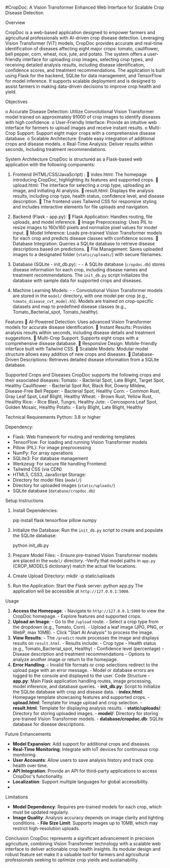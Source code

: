 #CropDoc: A Vision Transformer Enhanced Web Interface for Scalable Crop Disease Detection

Overview 

CropDoc is a web-based application designed to empower farmers and agricultural professionals 
with AI-driven crop disease detection. Leveraging Vision Transformer (ViT) models, CropDoc 
provides accurate and real-time identification of diseases affecting eight major crops: tomato, 
cauliflower, bell pepper, corn, wheat, rice, jute, and potato. The system offers a user-friendly 
interface for uploading crop images, selecting crop types, and receiving detailed analysis results, 
including disease identification, confidence scores, and treatment recommendations. 
The application is built using Flask for the backend, SQLite for data management, and TensorFlow 
for model inference. It supports scalable deployment and is designed to assist farmers in making 
data-driven decisions to improve crop health and yield. 

Objectives 


o Accurate Disease Detection: Utilize Convolutional Vision Transformer model trained on 
approximately 91000 of crop images to identify diseases with high confidence. 
o User-Friendly Interface: Provide an intuitive web interface for farmers to upload images 
and receive instant results. 
o Multi-Crop Support: Support eight major crops with a comprehensive disease database. 
o Scalable Architecture: Enable easy integration of additional crops and disease models. 
o Real-Time Analysis: Deliver results within seconds, including treatment 
recommendations. 

System Architecture 
CropDoc is structured as a Flask-based web application with the following components: 

1. Frontend (HTML/CSS/JavaScript) : 
 index.html: The homepage introducing CropDoc, highlighting its features and supported 
crops. 
 upload.html: The interface for selecting a crop type, uploading an image, and initiating AI 
analysis. 
 result.html: Displays the analysis results, including crop type, health status, confidence 
level, and disease description. 
 The frontend uses Tailwind CSS for responsive styling and includes interactive elements 
for file uploads and navigation.

2. Backend (Flask - app.py): 
 Flask Application: Handles routing, file uploads, and model inference. 
 Image Preprocessing: Uses PIL to resize images to 160x160 pixels and normalize pixel 
values for model input. 
 Model Inference: Loads pre-trained Vision Transformer models for each crop and predicts 
disease classes with confidence scores. 
 Database Integration: Queries a SQLite database to retrieve disease descriptions based 
on predictions. 
 File Management: Saves uploaded images to a designated folder (`static/uploads/`) with 
secure filenames.

4. Database (SQLite - init_db.py): - - 
A SQLite database (`cropdoc.db`) stores disease information for each crop, including disease 
names and treatment recommendations. 
The `init_db.py` script initializes the database with sample data for supported crops and 
diseases.

4. Machine Learning Models: - - 
Convolutional Vision Transformer models are stored in the `model/` directory, with one 
model per crop (e.g., `tomato_disease_cvt_model.h5`). 
Models are trained on crop-specific datasets and map to predefined disease classes (e.g., 
Tomato_Bacterial_spot, Tomato_healthy).

Features 
 AI-Powered Detection: Uses advanced Vision Transformer models for accurate disease 
identification. 
 Instant Results: Provides analysis results within seconds, including disease details and 
treatment suggestions. 
 Multi-Crop Support: Supports eight crops with a comprehensive disease database. 
 Responsive Design: Mobile-friendly interface built with Tailwind CSS. 
 Scalable Models: Modular model structure allows easy addition of new crops and diseases. 
 Database-Driven Descriptions: Retrieves detailed disease information from a SQLite 
database. 

Supported Crops and Diseases 
CropDoc supports the following crops and their associated diseases: 
Tomato: - Bacterial Spot, Late Blight, Target Spot, Healthy 
Cauliflower: - Bacterial Spot Rot, Black Rot, Downy Mildew, Disease-Free 
Bell Pepper: - Bacterial Spot, Healthy 
Corn: - Common Rust, Gray Leaf Spot, Leaf Blight, Healthy 
Wheat: - Brown Rust, Yellow Rust, Healthy 
Rice: - Rice Blast, Tungro, Healthy 
Jute: - Cercospora Leaf Spot, Golden Mosaic, Healthy 
Potato: - Early Blight, Late Blight, Healthy 

Technical Requirements 
Python: 3.8 or higher 

Dependency: 
  - Flask: Web framework for routing and rendering templates 
  - TensorFlow: For loading and running Vision Transformer models 
  - Pillow (PIL): For image preprocessing 
  - NumPy: For array operations 
  - SQLite3: For database management 
  - Werkzeug: For secure file handling 
Frontend: 
  - Tailwind CSS (via CDN) 
  - HTML5, CSS3, JavaScript 
Storage: 
  - Directory for model files (`model/`) 
  - Directory for uploaded images (`static/uploads/`) 
  - SQLite database (`database/cropdoc.db`) 
 
 Setup Instructions 
 
1. Install Dependencies: 
     
   pip install flask tensorflow pillow numpy 
  
2. Initialize the Database: Run the `init_db.py` script to create and populate the SQLite database: 
  
   python init_db.py 
    
 
3. Prepare Model Files: - Ensure pre-trained Vision Transformer models are placed in the `model/` directory. -Verify that model paths in `app.py` (CROP_MODELS dictionary) match the actual file 
locations. 
4. Create Upload Directory: 
mkdir -p static/uploads 
5. Run the Application: Start the Flask server: 
python app.py 
The application will be accessible at `http://127.0.0.1:5000`.

Usage 
1. **Access the Homepage**: - Navigate to `http://127.0.0.1:5000` to view the CropDoc homepage. - Explore features and supported crops. 
2. **Upload an Image**: - Go to the `/upload` route. - Select a crop type from the dropdown (e.g., Tomato, Corn). - Upload a leaf image (JPG, PNG, or WebP, max 10MB). - Click "Start AI Analysis" to process the image. 
3. **View Results**: - The `/predict` route processes the image and displays results on `result.html`. - Results include: - Crop type - Health status (e.g., Tomato_Bacterial_spot, Healthy) - Confidence level (percentage) - Disease description and treatment recommendations - Options to analyze another image or return to the homepage. 
4. **Error Handling**: - Invalid file formats or crop selections redirect to the upload page with an error message. - Model or database errors are logged to the console and displayed to the user. 
Code Structure - **app.py**: Main Flask application handling routes, image processing, model inference, and 
database queries. - **init_db.py**: Script to initialize the SQLite database with crop and disease data. - **index.html**: Homepage template showcasing features and supported crops. - **upload.html**: Template for image upload and crop selection. - **result.html**: Template for displaying analysis results. - **static/uploads/**: Directory for storing uploaded images. - **model/**: Directory for storing pre-trained Vision Transformer models. - **database/cropdoc.db**: SQLite database for disease descriptions.

Future Enhancements 
- **Model Expansion**: Add support for additional crops and diseases. 
- **Real-Time Monitoring**: Integrate with IoT devices for continuous crop monitoring.
- **User Accounts**: Allow users to save analysis history and track crop health over time.
- **API Integration**: Provide an API for third-party applications to access CropDoc's
functionality.
- **Localization**: Support multiple languages for global accessibility.
- 
Limitations
 - **Model Dependency**: Requires pre-trained models for each crop, which must be updated 
regularly.
 - **Image Quality**: Analysis accuracy depends on image clarity and lighting conditions. - **File Size Limit**: Supports images up to 10MB, which may restrict high-resolution uploads.

Conclusion 
CropDoc represents a significant advancement in precision agriculture, combining Vision 
Transformer technology with a scalable web interface to deliver actionable crop health insights. 
Its modular design and robust feature set make it a valuable tool for farmers and agricultural 
professionals seeking to optimize crop yields and sustainability. 

